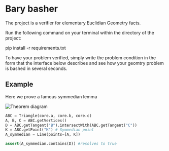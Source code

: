 
# Bary basher
The project is a verifier for elementary Euclidian Geometry facts.

Run the following command on your terminal within the directory of the project:

pip install -r requirements.txt

To have your problem verified, simply write the problem condition in the form that the interface below describes and see how your geomtry problem is bashed in several seconds.



## Example

Here we prove a famous symmedian lemma

![Theorem diagram](https://upload.wikimedia.org/wikipedia/commons/2/2f/Symmedian_Construction.png)

```python
ABC = Triangle(core.a, core.b, core.c)
A, B, C = ABC.getVertices()
D = ABC.getTangent("B").intersectWith(ABC.getTangent("C"))
K = ABC.getPoint("K") # Symmedian point
A_symmedian = Line(points=[A, K])

assert(A_symmedian.contains(D)) #resolves to true
```

  
